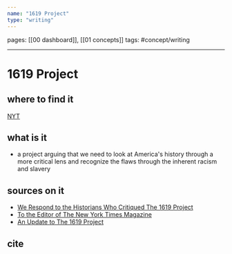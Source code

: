 ```yaml
---
name: "1619 Project"
type: "writing"
---
```

pages: [[00 dashboard]], [[01 concepts]]
tags: #concept/writing 

___

# 1619 Project 

## where to find it
[NYT](https://www.nytimes.com/interactive/2019/08/14/magazine/1619-america-slavery.html)

## what is it
- a project arguing that we need to look at America's history through a more critical lens and recognize the flaws through the inherent racism and slavery

## sources on it
- [We Respond to the Historians Who Critiqued The 1619 Project](https://www.nytimes.com/2019/12/20/magazine/we-respond-to-the-historians-who-critiqued-the-1619-project.html)
- [To the Editor of The New York Times Magazine](https://drive.google.com/file/d/1keKQwGJF3DE73r5bW9KH9NWuNVgMb7LZ/view)
- [An Update to The 1619 Project](https://www.nytimes.com/2020/03/11/magazine/an-update-to-the-1619-project.html)


## cite
